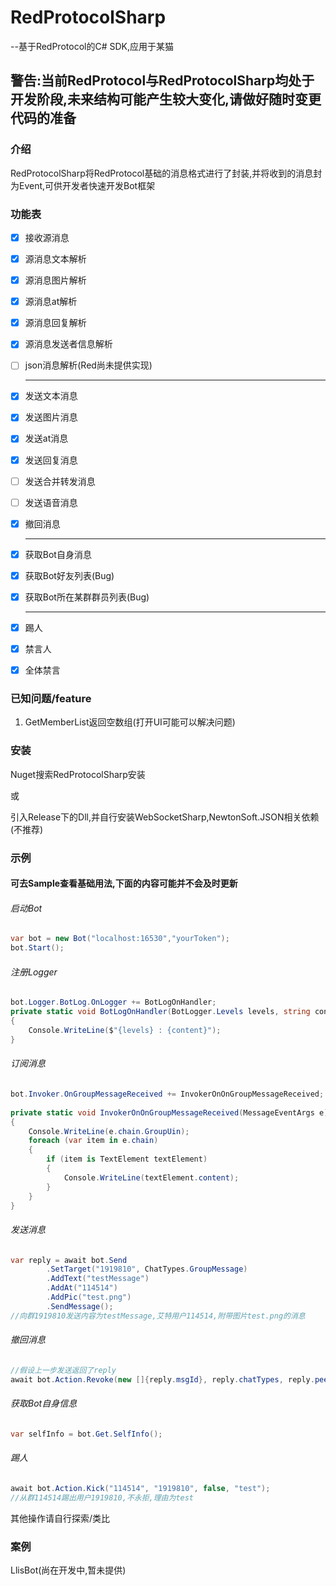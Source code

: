 # RedProtocolSharp

--基于RedProtocol的C# SDK,应用于某猫

## 警告:当前RedProtocol与RedProtocolSharp均处于开发阶段,未来结构可能产生较大变化,请做好随时变更代码的准备

### 介绍

RedProtocolSharp将RedProtocol基础的消息格式进行了封装,并将收到的消息封为Event,可供开发者快速开发Bot框架

### 功能表

- [x] 接收源消息

- [x] 源消息文本解析

- [x] 源消息图片解析

- [x] 源消息at解析

- [x] 源消息回复解析

- [x] 源消息发送者信息解析

- [ ] json消息解析(Red尚未提供实现)

  ---

- [x] 发送文本消息

- [x] 发送图片消息

- [x] 发送at消息

- [x] 发送回复消息

- [ ] 发送合并转发消息

- [ ] 发送语音消息

- [x] 撤回消息

  ---
  
- [x] 获取Bot自身消息

- [x] 获取Bot好友列表(Bug)

- [x] 获取Bot所在某群群员列表(Bug)

  ---
  
- [x] 踢人

- [x] 禁言人

- [x] 全体禁言

### 已知问题/feature

1. GetMemberList返回空数组(打开UI可能可以解决问题)

### 安装

Nuget搜索RedProtocolSharp安装

或

引入Release下的Dll,并自行安装WebSocketSharp,NewtonSoft.JSON相关依赖(不推荐)

### 示例

#### 可去Sample查看基础用法,下面的内容可能并不会及时更新

###### 启动Bot

```c#
var bot = new Bot("localhost:16530","yourToken");
bot.Start();
```

###### 注册Logger

```c#
bot.Logger.BotLog.OnLogger += BotLogOnHandler;
private static void BotLogOnHandler(BotLogger.Levels levels, string content)
{
    Console.WriteLine($"{levels} : {content}");
}
```

###### 订阅消息

```c#
bot.Invoker.OnGroupMessageReceived += InvokerOnOnGroupMessageReceived;
    
private static void InvokerOnOnGroupMessageReceived(MessageEventArgs e)
{
    Console.WriteLine(e.chain.GroupUin);
    foreach (var item in e.chain)
    {
        if (item is TextElement textElement)
        {
            Console.WriteLine(textElement.content);
        }
    }
}
```

###### 发送消息

```c#
var reply = await bot.Send
        .SetTarget("1919810", ChatTypes.GroupMessage)
        .AddText("testMessage")
        .AddAt("114514")
        .AddPic("test.png")
        .SendMessage();
//向群1919810发送内容为testMessage,艾特用户114514,附带图片test.png的消息
```

###### 撤回消息

```c#
//假设上一步发送返回了reply
await bot.Action.Revoke(new []{reply.msgId}, reply.chatTypes, reply.peerUin);
```

###### 获取Bot自身信息

```c#
var selfInfo = bot.Get.SelfInfo();
```

###### 踢人

```c#
await bot.Action.Kick("114514", "1919810", false, "test");
//从群114514踢出用户1919810,不永拒,理由为test
```

其他操作请自行探索/类比

### 案例

LlisBot(尚在开发中,暂未提供)